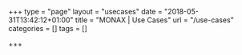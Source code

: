 +++
type = "page"
layout = "usecases"
date = "2018-05-31T13:42:12+01:00"
title = "MONAX | Use Cases"
url = "/use-cases"
categories = []
tags = []

+++
